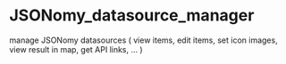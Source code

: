 # JSONomy_datasource_manager
manage JSONomy datasources ( view items, edit items, set icon images, view result in map, get API links, ... )
